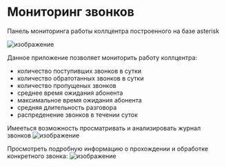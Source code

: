 # Мониторинг звонков
Панель мониторинга работы коллцентра построенного на  базе asterisk

![изображение](https://user-images.githubusercontent.com/66483307/95713243-dedea080-0c6e-11eb-8e1a-d83fae76555b.png)

Данное приложение позволяет мониторить работу коллцентра:
* количество поступивших звонков в сутки
* количество обратотанных звонков в сутки
* количество пропущеных звонков
* среднее время ожидания абонента
* максимальное время ожидания абонента
* средняя длительность разговора
* распреденение звонков в течении суток


Имееться возможность просматривать и анализировать журнал звонков
![изображение](https://user-images.githubusercontent.com/66483307/95713964-1c8ff900-0c70-11eb-9a2d-a2f7ca45d2a6.png)

Просмотреть подробную информацию о прохождении и обработке конкретного звонка:
![изображение](https://user-images.githubusercontent.com/66483307/95714122-67aa0c00-0c70-11eb-842c-a86b3e30c4ee.png)
